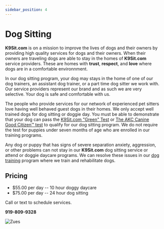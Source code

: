 ```yaml
---
sidebar_position: 4
---
```


# Dog Sitting
**K9Sit.com** is on a mission to improve the lives of dogs and their owners by
providing high quality services for dogs and their owners. When their owners
are traveling dogs are able to stay in the homes of **K9Sit.com** service
providers. These are homes with **trust**, **respect**, and **love** where dogs
are in a comfortable environnment.

In our dog sitting program, your dog may stays in the home of one of our dog
trainers, an assistant dog trainer, or a part time dog sitter we work with. Our
service providers represent our brand and as such we are very selective. Your
dog is safe and comfortable with us.

The people who provide services for our network of experienced pet sitters love
having well behaved guest dogs in their homes. We only accept well trained dogs
for dog sitting or doggie day. You must be able to demonstrate that your dog
can pass the [K9Sit.com "Green" Test](the-test) or [The AKC Canine Good Citizen™ test](https://www.akc.org/products-services/training-programs/canine-good-citizen/)
to qualify for our dog sitting program. We do not require the test for puppies
under seven months of age who are enrolled in our training programs.

Any dog or puppy that has signs of severe separation anxiety, aggression, or
other problems can not stay in our **K9Sit.com** dog sitting service or
attend or doggie daycare programs. We can resolve these issues in our
[dog training](dog-training) program where we train and rehabilitate dogs.

## Pricing
- $55.00 per day -- 10 hour doggy daycare
- $75.00 per day -- 24 hour dog sitting

Call or text to schedule services.

**919-809-9328**

![Zues](https://k9sit.com/img/zeus.jpg)